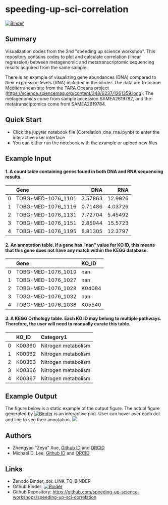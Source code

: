 # speeding-up-sci-correlation
[![Binder](https://mybinder.org/badge_logo.svg)](https://mybinder.org/v2/git/https%3A%2F%2Fgithub.com%2Fzeyaxue%2Fspeeding-up-sci-correlation/master)

## Summary
Visualization codes from the 2nd "speeding up science workshop". This repository contains codes to plot and calculate correlation (linear regression) between metagenomic and metatranscriptomic sequencing results acquired from the same sample.

There is an example of visualizing gene abundances (DNA) compared to their expression levels (RNA) included in the binder. The data are from one Mediterranean site from the TARA Oceans project (https://science.sciencemag.org/content/348/6237/1261359.long). The metagenomics come from sample accession SAMEA2619782, and the metatransciptomics come from SAMEA2619784.

## Quick Start
- Click the jupyter notebook file (Correlation_dna_rna.ipynb) to enter the interactive user interface
- You can either run the notebook with the example or upload new files 

## Example Input
#### 1. A count table containing genes found in both DNA and RNA sequencing results.

|       | Gene               |          DNA |           RNA |
|------:|:-------------------|-------------:|--------------:|
|     0 | TOBG-MED-1076_1101 |    3.57863   |    12.9926    |
|     1 | TOBG-MED-1076_1116 |    0.71486   |     4.03726   |
|     2 | TOBG-MED-1076_1131 |    7.72704   |     5.45492   |
|     3 | TOBG-MED-1076_1151 |    2.85944   |    15.5723    |
|     4 | TOBG-MED-1076_1195 |    8.81305   |    12.3797    |

#### 2. An annotation table. If a gene has "nan" value for KO ID, this means that this gene does not have any match within the KEGG database.

|    | Gene               | KO_ID   |
|---:|:-------------------|:--------|
|  0 | TOBG-MED-1076_1019 | nan     |
|  1 | TOBG-MED-1076_1027 | nan     |
|  2 | TOBG-MED-1076_1028 | K04084  |
|  3 | TOBG-MED-1076_1032 | nan     |
|  4 | TOBG-MED-1076_1038 | K05540  |

#### 3. A KEGG Orthology table. Each KO ID may belong to multiple pathways. Therefore, the user will need to manually curate this table.

|    | KO_ID   | Category1           |
|---:|:--------|:--------------------|
|  0 | K00360  | Nitrogen metabolism |
|  1 | K00362  | Nitrogen metabolism |
|  2 | K00363  | Nitrogen metabolism |
|  3 | K00366  | Nitrogen metabolism |
|  4 | K00367  | Nitrogen metabolism |

## Example Output
The figure below is a static example of the output figure. The actual figure generated by [![Binder](https://mybinder.org/badge_logo.svg)](https://mybinder.org/v2/git/https%3A%2F%2Fgithub.com%2Fzeyaxue%2Fspeeding-up-sci-correlation/master) is an interactive plot. User can hover over each dot and line to see their annotation.
<img src='https://github.com/zeyaxue/speeding-up-sci-correlation/blob/master/sample_output.svg'>

## Authors
 - Zhengyao "Zeya" Xue, [Github ID](https://github.com/zeyaxue) and [ORCID](https://orcid.org/0000-0002-4930-8212) 
 - Michael D. Lee, [Github ID](https://github.com/AstrobioMike) and [ORCID](https://orcid.org/0000-0001-7750-9145)
 
## Links
- Zenodo Binder, doi: LINK_TO_BINDER
- Github Binder: [![Binder](https://mybinder.org/badge_logo.svg)](https://mybinder.org/v2/git/https%3A%2F%2Fgithub.com%2Fzeyaxue%2Fspeeding-up-sci-correlation/master)
- Github Repository: https://github.com/speeding-up-science-workshops/speeding-up-sci-correlation
